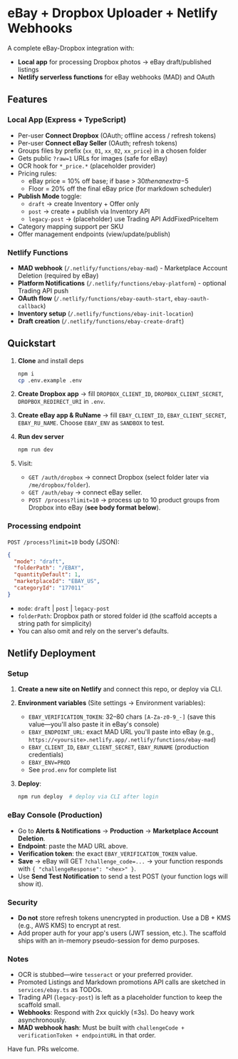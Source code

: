 # eBay + Dropbox Uploader + Netlify Webhooks

A complete eBay-Dropbox integration with:
- **Local app** for processing Dropbox photos → eBay draft/published listings
- **Netlify serverless functions** for eBay webhooks (MAD) and OAuth

## Features

### Local App (Express + TypeScript)
- Per-user **Connect Dropbox** (OAuth; offline access / refresh tokens)
- Per-user **Connect eBay Seller** (OAuth; refresh tokens)
- Groups files by prefix (`xx_01`, `xx_02`, `xx_price`) in a chosen folder
- Gets public `?raw=1` URLs for images (safe for eBay)
- OCR hook for `*_price.*` (placeholder provider)
- Pricing rules:
  - eBay price = 10% off base; if base > $30 then an extra -$5
  - Floor = 20% off the final eBay price (for markdown scheduler)
- **Publish Mode** toggle:
  - `draft` → create Inventory + Offer only
  - `post` → create + publish via Inventory API
  - `legacy-post` → (placeholder) use Trading API AddFixedPriceItem
- Category mapping support per SKU
- Offer management endpoints (view/update/publish)

### Netlify Functions
- **MAD webhook** (`/.netlify/functions/ebay-mad`) - Marketplace Account Deletion (required by eBay)
- **Platform Notifications** (`/.netlify/functions/ebay-platform`) - optional Trading API push
- **OAuth flow** (`/.netlify/functions/ebay-oauth-start`, `ebay-oauth-callback`)
- **Inventory setup** (`/.netlify/functions/ebay-init-location`)
- **Draft creation** (`/.netlify/functions/ebay-create-draft`)

## Quickstart

1. **Clone** and install deps
   ```bash
   npm i
   cp .env.example .env
   ```

2. **Create Dropbox app** → fill `DROPBOX_CLIENT_ID`, `DROPBOX_CLIENT_SECRET`, `DROPBOX_REDIRECT_URI` in `.env`.

3. **Create eBay app & RuName** → fill `EBAY_CLIENT_ID`, `EBAY_CLIENT_SECRET`, `EBAY_RU_NAME`. Choose `EBAY_ENV` as `SANDBOX` to test.

4. **Run dev server**
   ```bash
   npm run dev
   ```

5. Visit:
   - `GET /auth/dropbox` → connect Dropbox (select folder later via `/me/dropbox/folder`).
   - `GET /auth/ebay` → connect eBay seller.
   - `POST /process?limit=10` → process up to 10 product groups from Dropbox into eBay (**see body format below**).

### Processing endpoint

`POST /process?limit=10` body (JSON):

```json
{
  "mode": "draft",
  "folderPath": "/EBAY", 
  "quantityDefault": 1,
  "marketplaceId": "EBAY_US",
  "categoryId": "177011"
}
```

- `mode`: `draft` | `post` | `legacy-post`
- `folderPath`: Dropbox path or stored folder id (the scaffold accepts a string path for simplicity)
- You can also omit and rely on the server's defaults.

## Netlify Deployment

### Setup

1. **Create a new site on Netlify** and connect this repo, or deploy via CLI.

2. **Environment variables** (Site settings → Environment variables):
   - `EBAY_VERIFICATION_TOKEN`: 32–80 chars `[A-Za-z0-9_-]` (save this value—you'll also paste it in eBay's console)
   - `EBAY_ENDPOINT_URL`: exact MAD URL you'll paste into eBay (e.g., `https://<yoursite>.netlify.app/.netlify/functions/ebay-mad`)
   - `EBAY_CLIENT_ID`, `EBAY_CLIENT_SECRET`, `EBAY_RUNAME` (production credentials)
   - `EBAY_ENV=PROD`
   - See `prod.env` for complete list

3. **Deploy**:  
   ```bash
   npm run deploy  # deploy via CLI after login
   ```

### eBay Console (Production)

- Go to **Alerts & Notifications** → **Production** → **Marketplace Account Deletion**.
- **Endpoint**: paste the MAD URL above.
- **Verification token**: the exact `EBAY_VERIFICATION_TOKEN` value.
- **Save** → eBay will GET `?challenge_code=...` → your function responds with `{ "challengeResponse": "<hex>" }`.
- Use **Send Test Notification** to send a test POST (your function logs will show it).

### Security

- **Do not** store refresh tokens unencrypted in production. Use a DB + KMS (e.g., AWS KMS) to encrypt at rest.
- Add proper auth for your app's users (JWT session, etc.). The scaffold ships with an in-memory pseudo-session for demo purposes.

### Notes

- OCR is stubbed—wire `tesseract` or your preferred provider.
- Promoted Listings and Markdown promotions API calls are sketched in `services/ebay.ts` as TODOs.
- Trading API (`legacy-post`) is left as a placeholder function to keep the scaffold small.
- **Webhooks**: Respond with 2xx quickly (≤3s). Do heavy work asynchronously.
- **MAD webhook hash**: Must be built with `challengeCode + verificationToken + endpointURL` in that order.

Have fun. PRs welcome.

